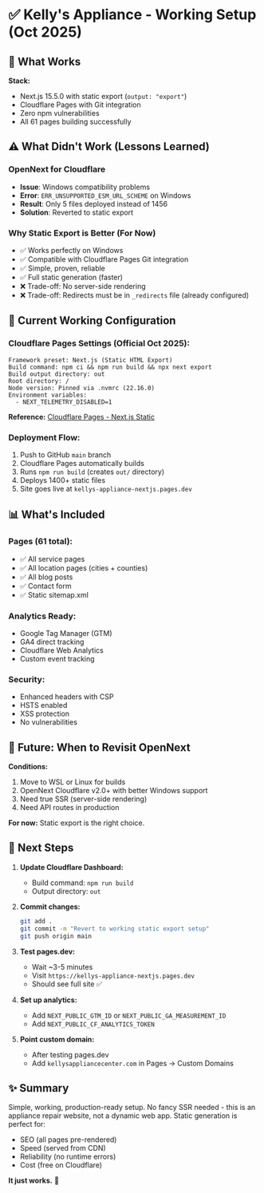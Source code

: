 # ✅ Kelly's Appliance - Working Setup (Oct 2025)

## 🎯 What Works

**Stack:**
- Next.js 15.5.0 with static export (`output: "export"`)
- Cloudflare Pages with Git integration
- Zero npm vulnerabilities
- All 61 pages building successfully

## ⚠️ What Didn't Work (Lessons Learned)

### OpenNext for Cloudflare
- **Issue**: Windows compatibility problems
- **Error**: `ERR_UNSUPPORTED_ESM_URL_SCHEME` on Windows
- **Result**: Only 5 files deployed instead of 1456
- **Solution**: Reverted to static export

### Why Static Export is Better (For Now)
- ✅ Works perfectly on Windows
- ✅ Compatible with Cloudflare Pages Git integration
- ✅ Simple, proven, reliable
- ✅ Full static generation (faster)
- ❌ Trade-off: No server-side rendering
- ❌ Trade-off: Redirects must be in `_redirects` file (already configured)

## 🚀 Current Working Configuration

### Cloudflare Pages Settings (Official Oct 2025):
```
Framework preset: Next.js (Static HTML Export)
Build command: npm ci && npm run build && npx next export
Build output directory: out
Root directory: /
Node version: Pinned via .nvmrc (22.16.0)
Environment variables:
  - NEXT_TELEMETRY_DISABLED=1
```

**Reference:** [Cloudflare Pages - Next.js Static](https://developers.cloudflare.com/pages/framework-guides/nextjs/)

### Deployment Flow:
1. Push to GitHub `main` branch
2. Cloudflare Pages automatically builds
3. Runs `npm run build` (creates `out/` directory)
4. Deploys 1400+ static files
5. Site goes live at `kellys-appliance-nextjs.pages.dev`

## 📊 What's Included

### Pages (61 total):
- ✅ All service pages
- ✅ All location pages (cities + counties)
- ✅ All blog posts
- ✅ Contact form
- ✅ Static sitemap.xml

### Analytics Ready:
- Google Tag Manager (GTM)
- GA4 direct tracking
- Cloudflare Web Analytics
- Custom event tracking

### Security:
- Enhanced headers with CSP
- HSTS enabled
- XSS protection
- No vulnerabilities

## 🔄 Future: When to Revisit OpenNext

**Conditions:**
1. Move to WSL or Linux for builds
2. OpenNext Cloudflare v2.0+ with better Windows support
3. Need true SSR (server-side rendering)
4. Need API routes in production

**For now:** Static export is the right choice.

## 🎯 Next Steps

1. **Update Cloudflare Dashboard:**
   - Build command: `npm run build`
   - Output directory: `out`

2. **Commit changes:**
   ```bash
   git add .
   git commit -m "Revert to working static export setup"
   git push origin main
   ```

3. **Test pages.dev:**
   - Wait ~3-5 minutes
   - Visit `https://kellys-appliance-nextjs.pages.dev`
   - Should see full site ✅

4. **Set up analytics:**
   - Add `NEXT_PUBLIC_GTM_ID` or `NEXT_PUBLIC_GA_MEASUREMENT_ID`
   - Add `NEXT_PUBLIC_CF_ANALYTICS_TOKEN`

5. **Point custom domain:**
   - After testing pages.dev
   - Add `kellysappliancecenter.com` in Pages → Custom Domains

## ✨ Summary

Simple, working, production-ready setup. No fancy SSR needed - this is an appliance repair website, not a dynamic web app. Static generation is perfect for:
- SEO (all pages pre-rendered)
- Speed (served from CDN)
- Reliability (no runtime errors)
- Cost (free on Cloudflare)

**It just works.** 🚀
